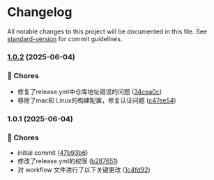# Changelog

All notable changes to this project will be documented in this file. See [standard-version](https://github.com/conventional-changelog/standard-version) for commit guidelines.

### [1.0.2](https://github.com/yourusername/seriallog-viewer/compare/v1.0.1...v1.0.2) (2025-06-04)


### 🔧 Chores

* 修复了release.yml中仓库地址错误的问题 ([34cea0c](https://github.com/yourusername/seriallog-viewer/commit/34cea0c8dc57bdb75d6acf39a1814c758a7ca290))
* 移除了mac和 Linux的构建配置，修复认证问题 ([c47ee54](https://github.com/yourusername/seriallog-viewer/commit/c47ee54065437fccb40d4236d3d52d6482f21938))

### 1.0.1 (2025-06-04)


### 🔧 Chores

* initial commit ([47b93b6](https://github.com/yourusername/seriallog-viewer/commit/47b93b6104ea94b6a77f620ec17c25b750706bff))
* 修改了release.yml的权限 ([b287651](https://github.com/yourusername/seriallog-viewer/commit/b28765137091d837ff0d22f12597856dc22675c9))
* 对 workflow 文件进行了以下关键更改 ([1c4fd92](https://github.com/yourusername/seriallog-viewer/commit/1c4fd922b8ee8f04a0f923d3fa6722c7cbb89fef))
